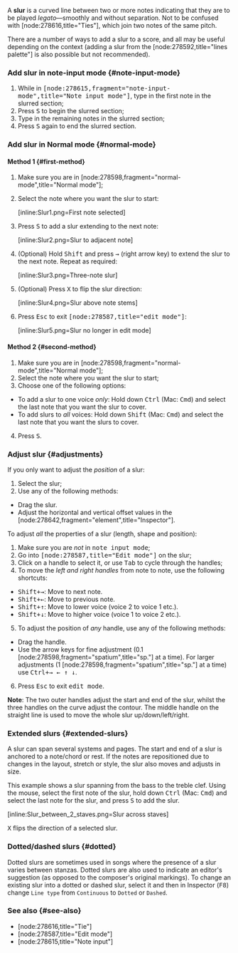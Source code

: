 A __slur__ is a curved line between two or more notes indicating that they are to be played _legato_—smoothly and without separation. Not to be confused with [node:278616,title="Ties"], which join two notes of the same pitch.

There are a number of ways to add a slur to a score, and all may be useful depending on the context (adding a slur from the [node:278592,title="lines palette"] is also possible but not recommended).

### Add slur in note-input mode {#note-input-mode}

1. While in <samp class="mode">[node:278615,fragment="note-input-mode",title="Note input mode"]</samp>, type in the first note in the slurred section;
2. Press <kbd><kbd>S</kbd></kbd> to begin the slurred section;
3. Type in the remaining notes in the slurred section;
4. Press <kbd><kbd>S</kbd></kbd> again to end the slurred section.

### Add slur in Normal mode {#normal-mode}

#### Method 1 {#first-method}

1. Make sure you are in [node:278598,fragment="normal-mode",title="Normal mode"];
2. Select the note where you want the slur to start:

    [inline:Slur1.png=First note selected]

3. Press <kbd><kbd>S</kbd></kbd> to add a slur extending to the next note:

    [inline:Slur2.png=Slur to adjacent note]

4. (Optional) Hold <kbd><kbd>Shift</kbd></kbd> and press <kbd><kbd>&rarr;</kbd></kbd> (right arrow key) to extend the slur to the next note. Repeat as required:

    [inline:Slur3.png=Three-note slur]

5. (Optional) Press <kbd><kbd>X</kbd></kbd> to flip the slur direction:

    [inline:Slur4.png=Slur above note stems]

6. Press <kbd><kbd>Esc</kbd></kbd> to exit <samp class="mode">[node:278587,title="edit mode"]</samp>:

    [inline:Slur5.png=Slur no longer in edit mode]

#### Method 2 {#second-method}

1. Make sure you are in [node:278598,fragment="normal-mode",title="Normal mode"];
2. Select the note where you want the slur to start;
3. Choose one of the following options:
 * To add a slur to one voice _only_: Hold down <kbd><kbd>Ctrl</kbd></kbd>  (Mac: <kbd><kbd>Cmd</kbd></kbd>) and select the last note that you want the slur to cover.
 * To add slurs to _all_ voices: Hold down <kbd><kbd>Shift</kbd></kbd>  (Mac: <kbd><kbd>Cmd</kbd></kbd>) and select the last note that you want the slurs to cover.
4. Press <kbd><kbd>S</kbd></kbd>.

### Adjust slur {#adjustments}

If you only want to adjust the _position_ of a slur:

1. Select the slur;
2. Use any of the following methods:
 * Drag the slur.
 * Adjust the horizontal and vertical offset values in the [node:278642,fragment="element",title="Inspector"].

To adjust _all_ the properties of a slur (length, shape and position):

1. Make sure you are _not_ in <samp class="mode">note input mode</samp>;
2. Go into <samp class="mode">[node:278587,title="Edit mode"]</samp> on the slur;
3. Click on a handle to select it, or use <kbd><kbd>Tab</kbd></kbd> to cycle through the handles;
4. To move the _left and right handles_ from note to note, use the following shortcuts:
 * <kbd><kbd>Shift</kbd>+<kbd>&rarr;</kbd></kbd>: Move to next note.
 * <kbd><kbd>Shift</kbd>+<kbd>&larr;</kbd></kbd>: Move to previous note.
 * <kbd><kbd>Shift</kbd>+<kbd>&uarr;</kbd></kbd>: Move to lower voice (voice 2 to voice 1 etc.).
 * <kbd><kbd>Shift</kbd>+<kbd>&darr;</kbd></kbd>: Move to higher voice (voice 1 to voice 2 etc.).
5. To adjust the position of _any_ handle, use any of the following methods:
 * Drag the handle.
 * Use the arrow keys for fine adjustment (0.1 [node:278598,fragment="spatium",title="sp."] at a time). For larger adjustments (1 [node:278598,fragment="spatium",title="sp."] at a time) use <kbd><kbd>Ctrl</kbd>+<kbd>&rarr; &larr; &uarr; &darr;</kbd></kbd>.
6. Press <kbd>Esc</kbd></kbd> to exit <samp class="mode">edit mode</samp>.

__Note__: The two outer handles adjust the start and end of the slur, whilst the three handles on the curve adjust the contour. The middle handle on the straight line is used to move the whole slur up/down/left/right.

### Extended slurs {#extended-slurs}

A slur can span several systems and pages. The start and end of a slur is anchored to a note/chord or rest.  If the notes are repositioned due to changes in the layout, stretch or style, the slur also moves and adjusts in size. 

This example shows a slur spanning from the bass to the treble clef. Using the mouse, select the first note of the slur, hold down <kbd><kbd>Ctrl</kbd></kbd> (Mac: <kbd><kbd>Cmd</kbd></kbd>) and select the last note for the slur, and press <kbd><kbd>S</kbd></kbd> to add the slur.

[inline:Slur_between_2_staves.png=Slur across staves]

<kbd><kbd>X</kbd></kbd> flips the direction of a selected slur.

### Dotted/dashed slurs {#dotted}

Dotted slurs are sometimes used in songs where the presence of a slur varies between stanzas. Dotted slurs are also used to indicate an editor's suggestion (as opposed to the composer's original markings). To change an existing slur into a dotted or dashed slur, select it and then in Inspector (<kbd><kbd>F8</kbd></kbd>) change `Line type` from `Continuous` to `Dotted` or `Dashed`.

### See also {#see-also}

* [node:278616,title="Tie"]
* [node:278587,title="Edit mode"]
* [node:278615,title="Note input"]